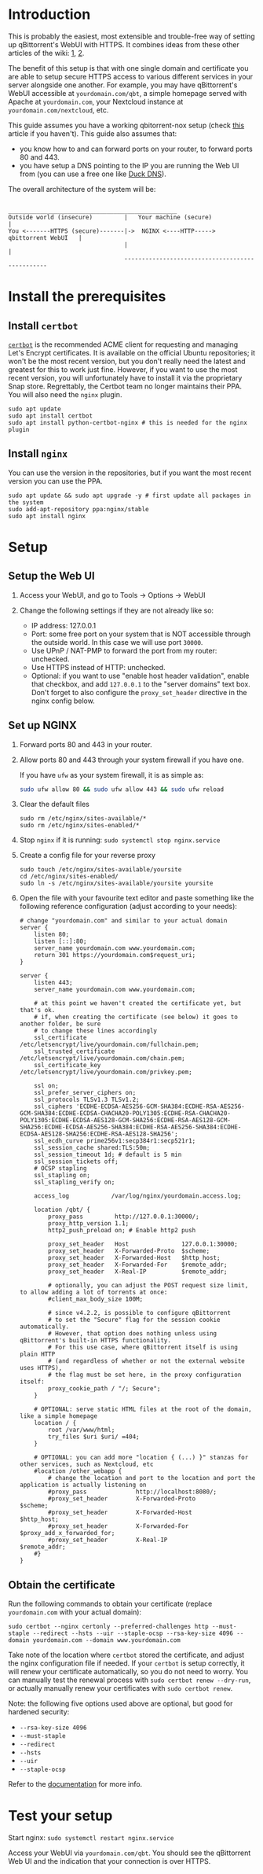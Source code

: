 # Introduction
This is probably the easiest, most extensible and trouble-free way of setting up qBittorrent's WebUI with HTTPS.
It combines ideas from these other articles of the wiki: [1][qbt-webui-https], [2][qbt-reverse-proxy].

The benefit of this setup is that with one single domain and certificate you are able to setup secure HTTPS access to various different services in your server alongside one another.
For example, you may have qBittorrent's WebUI accessible at `yourdomain.com/qbt`, a simple homepage served with Apache at `yourdomain.com`, your Nextcloud instance at `yourdomain.com/nextcloud`, etc.

This guide assumes you have a working qbitorrent-nox setup (check [this][qbt-nox-wiki-setup] article if you haven't).
This guide also assumes that:
* you know how to and can forward ports on your router, to forward ports 80 and 443.
* you have setup a DNS pointing to the IP you are running the Web UI from (you can use a free one like [Duck DNS][duckdns-url]).

The overall architecture of the system will be:
```
                                 ________________________________________________
Outside world (insecure)         |   Your machine (secure)                      |
You <-------HTTPS (secure)-------|->  NGINX <----HTTP-----> qbittorrent WebUI   |
                                 |                                              |
                                 ------------------------------------------------
```

# Install the prerequisites

## Install `certbot`

[`certbot`][certbot-url] is the recommended ACME client for requesting and managing Let's Encrypt certificates.
It is available on the official Ubuntu repositories; it won't be the most recent version, but you don't really need the latest and greatest for this to work just fine.
However, if you want to use the most recent version, you will unfortunately have to install it via the proprietary Snap store.
Regrettably, the Certbot team no longer maintains their PPA.
You will also need the `nginx` plugin.

```shell
sudo apt update
sudo apt install certbot 
sudo apt install python-certbot-nginx # this is needed for the nginx plugin
```

## Install `nginx`

You can use the version in the repositories, but if you want the most recent version you can use the PPA.

```shell
sudo apt update && sudo apt upgrade -y # first update all packages in the system
sudo add-apt-repository ppa:nginx/stable
sudo apt install nginx
```
# Setup

## Setup the Web UI

1. Access your WebUI, and go to Tools -> Options -> WebUI
2. Change the following settings if they are not already like so:

    * IP address: 127.0.0.1
    * Port: some free port on your system that is NOT accessible through the outside world.
    In this case we will use port `30000`.
    * Use UPnP / NAT-PMP to forward the port from my router: unchecked.
    * Use HTTPS instead of HTTP: unchecked.
    * Optional: if you want to use "enable host header validation", enable that checkbox, and add `127.0.0.1` to the "server domains" text box.
    Don't forget to also configure the `proxy_set_header` directive in the nginx config below.


## Set up NGINX

1. Forward ports 80 and 443 in your router.

2. Allow ports 80 and 443 through your system firewall if you have one.

    If you have `ufw` as your system firewall, it is as simple as:

    ```bash
    sudo ufw allow 80 && sudo ufw allow 443 && sudo ufw reload
    ```

3. Clear the default files

    ```shell
    sudo rm /etc/nginx/sites-available/*
    sudo rm /etc/nginx/sites-enabled/*
    ```

4. Stop `nginx` if it is running: `sudo systemctl stop nginx.service`

5. Create a config file for your reverse proxy

    ```shell
    sudo touch /etc/nginx/sites-available/yoursite
    cd /etc/nginx/sites-enabled/
    sudo ln -s /etc/nginx/sites-available/yoursite yoursite 
    ```

6. Open the file with your favourite text editor and paste something like the following reference configuration (adjust according to your needs):

    ```nginx
    # change "yourdomain.com" and similar to your actual domain
    server {
        listen 80;
        listen [::]:80;
        server_name yourdomain.com www.yourdomain.com;
        return 301 https://yourdomain.com$request_uri;
    }

    server {
        listen 443;
        server_name yourdomain.com www.yourdomain.com;

        # at this point we haven't created the certificate yet, but that's ok.
        # if, when creating the certificate (see below) it goes to another folder, be sure
        # to change these lines accordingly
        ssl_certificate           /etc/letsencrypt/live/yourdomain.com/fullchain.pem;
        ssl_trusted_certificate   /etc/letsencrypt/live/yourdomain.com/chain.pem;
        ssl_certificate_key       /etc/letsencrypt/live/yourdomain.com/privkey.pem;

        ssl on;
        ssl_prefer_server_ciphers on;
        ssl_protocols TLSv1.3 TLSv1.2;
        ssl_ciphers 'ECDHE-ECDSA-AES256-GCM-SHA384:ECDHE-RSA-AES256-GCM-SHA384:ECDHE-ECDSA-CHACHA20-POLY1305:ECDHE-RSA-CHACHA20-POLY1305:ECDHE-ECDSA-AES128-GCM-SHA256:ECDHE-RSA-AES128-GCM-SHA256:ECDHE-ECDSA-AES256-SHA384:ECDHE-RSA-AES256-SHA384:ECDHE-ECDSA-AES128-SHA256:ECDHE-RSA-AES128-SHA256';
        ssl_ecdh_curve prime256v1:secp384r1:secp521r1;
        ssl_session_cache shared:TLS:50m;
        ssl_session_timeout 1d; # default is 5 min 
        ssl_session_tickets off;
        # OCSP stapling
        ssl_stapling on; 
        ssl_stapling_verify on;

        access_log            /var/log/nginx/yourdomain.access.log;

        location /qbt/ {
            proxy_pass         http://127.0.0.1:30000/;
            proxy_http_version 1.1;
            http2_push_preload on; # Enable http2 push

            proxy_set_header   Host               127.0.0.1:30000;
            proxy_set_header   X-Forwarded-Proto  $scheme;
            proxy_set_header   X-Forwarded-Host   $http_host;
            proxy_set_header   X-Forwarded-For    $remote_addr;
            proxy_set_header   X-Real-IP          $remote_addr;

            # optionally, you can adjust the POST request size limit, to allow adding a lot of torrents at once:
            #client_max_body_size 100M;

            # since v4.2.2, is possible to configure qBittorrent
            # to set the "Secure" flag for the session cookie automatically.
            # However, that option does nothing unless using qBittorrent's built-in HTTPS functionality.
            # For this use case, where qBittorrent itself is using plain HTTP
            # (and regardless of whether or not the external website uses HTTPS),
            # the flag must be set here, in the proxy configuration itself:
            proxy_cookie_path / "/; Secure";
        }

        # OPTIONAL: serve static HTML files at the root of the domain, like a simple homepage
        location / {
            root /var/www/html;
            try_files $uri $uri/ =404;
        }

        # OPTIONAL: you can add more "location { (...) }" stanzas for other services, such as Nextcloud, etc
        #location /other_webapp {
            # change the location and port to the location and port the application is actually listening on
            #proxy_pass              http://localhost:8080/;
            #proxy_set_header        X-Forwarded-Proto           $scheme;
            #proxy_set_header        X-Forwarded-Host            $http_host;
            #proxy_set_header        X-Forwarded-For             $proxy_add_x_forwarded_for;
            #proxy_set_header        X-Real-IP                   $remote_addr;
        #}
    }
    ```

## Obtain the certificate

Run the following commands to obtain your certificate (replace `yourdomain.com` with your actual domain):

```shell
sudo certbot --nginx certonly --preferred-challenges http --must-staple --redirect --hsts --uir --staple-ocsp --rsa-key-size 4096 --domain yourdomain.com --domain www.yourdomain.com
```
Take note of the location where `certbot` stored the certificate, and adjust the nginx configuration file if needed.
If your `certbot` is setup correctly, it will renew your certificate automatically, so you do not need to worry.
You can manually test the renewal process with `sudo certbot renew --dry-run`, or actually manually renew your certificates with `sudo certbot renew`.

Note: the following five options used above are optional, but good for hardened security:

* `--rsa-key-size 4096`
* `--must-staple`
* `--redirect`
* `--hsts`
* `--uir`
* `--staple-ocsp`

Refer to the [documentation][certbot-docs-cmd-opt] for more info.

# Test your setup

Start nginx: `sudo systemctl restart nginx.service`

Access your WebUI via `yourdomain.com/qbt`.
You should see the qBittorrent Web UI and the indication that your connection is over HTTPS.


[qbt-webui-https]: https://github.com/qbittorrent/qBittorrent/wiki/Linux-WebUI-setting-up-HTTPS-with-Let's-Encrypt-certificates
[qbt-reverse-proxy]: https://github.com/qbittorrent/qBittorrent/wiki/NGINX-Reverse-Proxy-for-Web-UI
[qbt-nox-wiki-setup]: https://github.com/qbittorrent/qBittorrent/wiki/Running-qBittorrent-without-X-server-(WebUI-only,-systemd-service-set-up,-Ubuntu-15.04-or-newer)
[duckdns-url]: https://www.duckdns.org/
[certbot-url]: https://certbot.eff.org/
[certbot-docs-cmd-opt]: https://certbot.eff.org/docs/using.html#certbot-command-line-options